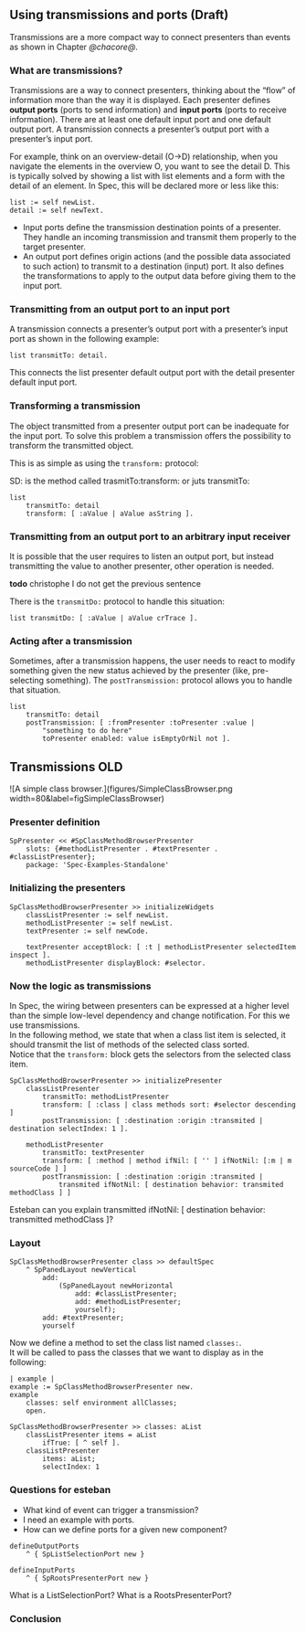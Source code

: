 ## Using transmissions and ports (Draft)
 
 
Transmissions are a more compact way to connect presenters than events as shown in Chapter *@chacore@*. 
 
### What are transmissions? 
 
Transmissions are a way to connect presenters, thinking about the “flow” of information more than the way it is displayed. 
Each presenter defines **output ports** (ports to send information) and **input ports** (ports to receive information). 
There are at least one default input port and one default output port. 
A transmission connects a presenter’s output port with a presenter’s input port. 
 
For example, think on an overview-detail (O->D) relationship, when you navigate the elements in the overview O, you want to see the detail D. This is typically solved by showing a list with list elements and a form with the detail of an element. 
In Spec, this will be declared more or less like this: 
 
``` 
list := self newList.
detail := self newText. 
``` 
 
 
- Input ports define the transmission destination points of a presenter. They handle an incoming transmission and transmit them properly to the target presenter. 
- An output port defines origin actions \(and the possible data associated to such action\) to transmit to a destination \(input\) port. It also defines the transformations to apply to the output data before giving them to the input port. 
 
 
### Transmitting from an output port to an input port 
 
 
A transmission connects a presenter’s output port with a presenter’s input port as shown in the following example: 
``` 
list transmitTo: detail. 
``` 
 
This connects the list presenter default output port with the detail presenter default input port. 
 
### Transforming a transmission 
 
 
The object transmitted from a presenter output port can be inadequate for the input port. To solve this problem a transmission offers the possibility to transform the transmitted object. 
 
This is as simple as using the `transform:` protocol: 
 
SD: is the method called trasmitTo:transform: or juts transmitTo: 

``` 
list 
    transmitTo: detail 
    transform: [ :aValue | aValue asString ]. 
``` 
 
 
 
### Transmitting from an output port to an arbitrary input receiver  

It is possible that the user requires to listen an output port, but instead transmitting the value to another presenter, other operation is needed. 

**todo** christophe I do not get the previous sentence 
 
There is the `transmitDo:` protocol to handle this situation: 
 
``` 
list transmitDo: [ :aValue | aValue crTrace ]. 
``` 
 
 
### Acting after a transmission 
 
 
Sometimes, after a transmission happens, the user needs to react to modify something given the new status achieved by the presenter \(like, pre-selecting something\). 
The `postTransmission:` protocol allows you to handle that situation. 
 
``` 
list 
    transmitTo: detail 
    postTransmission: [ :fromPresenter :toPresenter :value | 
        "something to do here"
        toPresenter enabled: value isEmptyOrNil not ]. 
``` 
 
 
 
 
 
## Transmissions OLD 
 

 
![A simple class browser.](figures/SimpleClassBrowser.png width=80&label=figSimpleClassBrowser) 
 
### Presenter definition 


``` 
SpPresenter << #SpClassMethodBrowserPresenter
    slots: {#methodListPresenter . #textPresenter . #classListPresenter};
    package: 'Spec-Examples-Standalone' 
``` 
 
 
 
### Initializing the presenters 
``` 
SpClassMethodBrowserPresenter >> initializeWidgets
    classListPresenter := self newList.
    methodListPresenter := self newList.
    textPresenter := self newCode.
    
    textPresenter acceptBlock: [ :t | methodListPresenter selectedItem inspect ].
    methodListPresenter displayBlock: #selector.
``` 
 
 
### Now the logic as transmissions 
 
 
In Spec, the wiring between presenters can be expressed at a higher level than the simple low-level dependency and change notification. For this we use transmissions.  
In the following method, we state that when a class list item is selected, it should transmit the list of methods of the selected class sorted.  
Notice that the `transform:` block gets the selectors from the selected class item.  
 
``` 
SpClassMethodBrowserPresenter >> initializePresenter
    classListPresenter 
        transmitTo: methodListPresenter 
        transform: [ :class | class methods sort: #selector descending ] 
        postTransmission: [ :destination :origin :transmited | destination selectIndex: 1 ].

    methodListPresenter
        transmitTo: textPresenter
        transform: [ :method | method ifNil: [ '' ] ifNotNil: [:m | m sourceCode ] ]
        postTransmission: [ :destination :origin :transmited | 
            transmited ifNotNil: [ destination behavior: transmited methodClass ] ] 
``` 
 
 
 Esteban can you explain transmitted ifNotNil: \[ destination behavior: transmitted methodClass \]? 
 
### Layout 
 
 
``` 
SpClassMethodBrowserPresenter class >> defaultSpec
    ^ SpPanedLayout newVertical
        add:
            (SpPanedLayout newHorizontal
                add: #classListPresenter;
                add: #methodListPresenter;
                yourself);
        add: #textPresenter;
        yourself 
``` 
 
 
 
 
Now we define a method to set the class list named `classes:`.  
It will be called to pass the classes that we want to display as in the following: 
 
``` 
| example |
example := SpClassMethodBrowserPresenter new.
example
    classes: self environment allClasses;
    open. 
``` 
 
 
 
``` 
SpClassMethodBrowserPresenter >> classes: aList
    classListPresenter items = aList 
        ifTrue: [ ^ self ].
    classListPresenter
        items: aList;
        selectIndex: 1
```


### Questions for esteban 
- What kind of event can trigger a transmission? 
- I need an example with ports. 
- How can we define ports for a given new component? 
 
``` 
defineOutputPorts 
    ^ { SpListSelectionPort new } 
``` 
 
 
``` 
defineInputPorts 
    ^ { SpRootsPresenterPort new } 
``` 
 
 
What is a ListSelectionPort? 
What is a RootsPresenterPort? 
 
### Conclusion 
